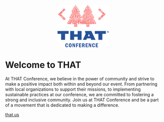 <img src="https://github.com/ThatConference/.github/blob/main/profile/THATConferenceWordTree-cropped.svg" style="width:33%; margin:0 auto 40px auto; display:block;" />

# Welcome to THAT

At THAT Conference, we believe in the power of community and strive to make a positive impact both within and beyond our event. From partnering with local organizations to support their missions, to implementing sustainable practices at our conference, we are committed to fostering a strong and inclusive community. Join us at THAT Conference and be a part of a movement that is dedicated to making a difference.

[that.us](https://that.us/?udm_source=github)
